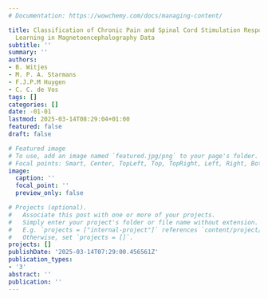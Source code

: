 ```yaml
---
# Documentation: https://wowchemy.com/docs/managing-content/

title: Classification of Chronic Pain and Spinal Cord Stimulation Response using Machine
  Learning in Magnetoencephalography Data
subtitle: ''
summary: ''
authors:
- B. Witjes
- M. P. A. Starmans
- F.J.P.M Huygen
- C. C. de Vos
tags: []
categories: []
date: -01-01
lastmod: 2025-03-14T08:29:04+01:00
featured: false
draft: false

# Featured image
# To use, add an image named `featured.jpg/png` to your page's folder.
# Focal points: Smart, Center, TopLeft, Top, TopRight, Left, Right, BottomLeft, Bottom, BottomRight.
image:
  caption: ''
  focal_point: ''
  preview_only: false

# Projects (optional).
#   Associate this post with one or more of your projects.
#   Simply enter your project's folder or file name without extension.
#   E.g. `projects = ["internal-project"]` references `content/project/deep-learning/index.md`.
#   Otherwise, set `projects = []`.
projects: []
publishDate: '2025-03-14T07:29:00.456561Z'
publication_types:
- '3'
abstract: ''
publication: ''
---
```

